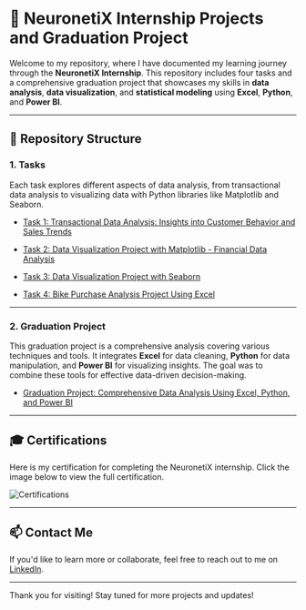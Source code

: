 # 🌟 **NeuronetiX Internship Projects and Graduation Project**

Welcome to my repository, where I have documented my learning journey through the **NeuronetiX Internship**. This repository includes four tasks and a comprehensive graduation project that showcases my skills in **data analysis**, **data visualization**, and **statistical modeling** using **Excel**, **Python**, and **Power BI**.

---

## 📂 **Repository Structure**

### 1. **Tasks**

Each task explores different aspects of data analysis, from transactional data analysis to visualizing data with Python libraries like Matplotlib and Seaborn.

- [Task 1: Transactional Data Analysis: Insights into Customer Behavior and Sales Trends](https://github.com/nadahamdy217/NeuronetiX-Internship-Projects/tree/main/session1)
  
- [Task 2: Data Visualization Project with Matplotlib - Financial Data Analysis](https://github.com/nadahamdy217/NeuronetiX-Internship-Projects/tree/main/session2)
  
- [Task 3: Data Visualization Project with Seaborn](https://github.com/nadahamdy217/NeuronetiX-Internship-Projects/tree/main/session3)
  
- [Task 4: Bike Purchase Analysis Project Using Excel](https://github.com/nadahamdy217/NeuronetiX-Internship-Projects/tree/main/session4)

---

### 2. **Graduation Project**

This graduation project is a comprehensive analysis covering various techniques and tools. It integrates **Excel** for data cleaning, **Python** for data manipulation, and **Power BI** for visualizing insights. The goal was to combine these tools for effective data-driven decision-making.

- [Graduation Project: Comprehensive Data Analysis Using Excel, Python, and Power BI](https://github.com/nadahamdy217/NeuronetiX-Internship-Projects/tree/main/Graduation%20Project)

---

## 🎓 **Certifications**

Here is my certification for completing the NeuronetiX internship. Click the image below to view the full certification.

![Certifications](https://github.com/user-attachments/assets/82fdb9da-8fb8-44e6-9d9b-b6f93d54b33b)


---

## 📫 **Contact Me**

If you'd like to learn more or collaborate, feel free to reach out to me on [LinkedIn](https://www.linkedin.com/in/nada-hamdy-2265692a3/).

---

Thank you for visiting! Stay tuned for more projects and updates!
